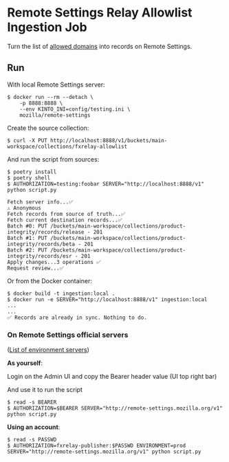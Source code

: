 # Remote Settings Relay Allowlist Ingestion Job

Turn the list of [allowed domains](https://raw.githubusercontent.com/mozilla/fx-private-relay/refs/heads/main/privaterelay/fxrelay-allowlist-domains.txt) into records on Remote Settings.

## Run

With local Remote Settings server:

```
$ docker run --rm --detach \
    -p 8888:8888 \
    --env KINTO_INI=config/testing.ini \
    mozilla/remote-settings
```

Create the source collection:

```
$ curl -X PUT http://localhost:8888/v1/buckets/main-workspace/collections/fxrelay-allowlist
```

And run the script from sources:

```
$ poetry install
$ poetry shell
$ AUTHORIZATION=testing:foobar SERVER="http://localhost:8888/v1" python script.py

Fetch server info...✅
⚠️ Anonymous
Fetch records from source of truth...✅
Fetch current destination records...✅
Batch #0: PUT /buckets/main-workspace/collections/product-integrity/records/release - 201
Batch #1: PUT /buckets/main-workspace/collections/product-integrity/records/beta - 201
Batch #2: PUT /buckets/main-workspace/collections/product-integrity/records/esr - 201
Apply changes...3 operations ✅
Request review...✅
```

Or from the Docker container:

```
$ docker build -t ingestion:local .
$ docker run -e SERVER="http://localhost:8888/v1" ingestion:local
...
...
✅ Records are already in sync. Nothing to do.
```

### On Remote Settings official servers

([List of environment servers](https://remote-settings.readthedocs.io/en/latest/getting-started.html#environments))

**As yourself**:

Login on the Admin UI and copy the Bearer header value (UI top right bar)

And use it to run the script

```
$ read -s BEARER
$ AUTHORIZATION=$BEARER SERVER="http://remote-settings.mozilla.org/v1" python script.py
```

**Using an account**:

```
$ read -s PASSWD
$ AUTHORIZATION=fxrelay-publisher:$PASSWD ENVIRONMENT=prod SERVER="http://remote-settings.mozilla.org/v1" python script.py
```
